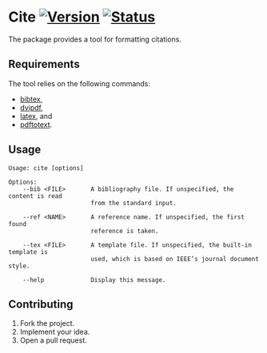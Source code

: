 # Cite [![Version][version-img]][version-url] [![Status][status-img]][status-url]

The package provides a tool for formatting citations.

## Requirements

The tool relies on the following commands:

* [bibtex][1],
* [dvipdf][2],
* [latex][3], and
* [pdftotext][4].

## Usage

```
Usage: cite [options]

Options:
    --bib <FILE>       A bibliography file. If unspecified, the content is read
                       from the standard input.

    --ref <NAME>       A reference name. If unspecified, the first found
                       reference is taken.

    --tex <FILE>       A template file. If unspecified, the built-in template is
                       used, which is based on IEEE’s journal document style.

    --help             Display this message.
```

## Contributing

1. Fork the project.
2. Implement your idea.
3. Open a pull request.

[1]: http://www.bibtex.org
[2]: http://linux.die.net/man/1/dvipdf
[3]: http://www.latex-project.org
[4]: http://www.foolabs.com/xpdf

[version-img]: https://img.shields.io/crates/v/cite.svg
[version-url]: https://crates.io/crates/cite
[status-img]: https://travis-ci.org/IvanUkhov/cite.svg?branch=master
[status-url]: https://travis-ci.org/IvanUkhov/cite
